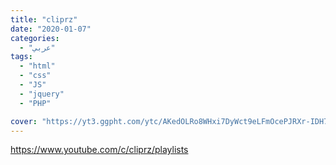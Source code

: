 ```yaml
---
title: "cliprz"
date: "2020-01-07"
categories:
  - "عربي"
tags:
  - "html"
  - "css"
  - "JS"
  - "jquery"
  - "PHP"

cover: "https://yt3.ggpht.com/ytc/AKedOLRo8WHxi7DyWct9eLFmOcePJRXr-IDH7ip_A8KW=s88-c-k-c0x00ffffff-no-rj"
---
```


https://www.youtube.com/c/cliprz/playlists
